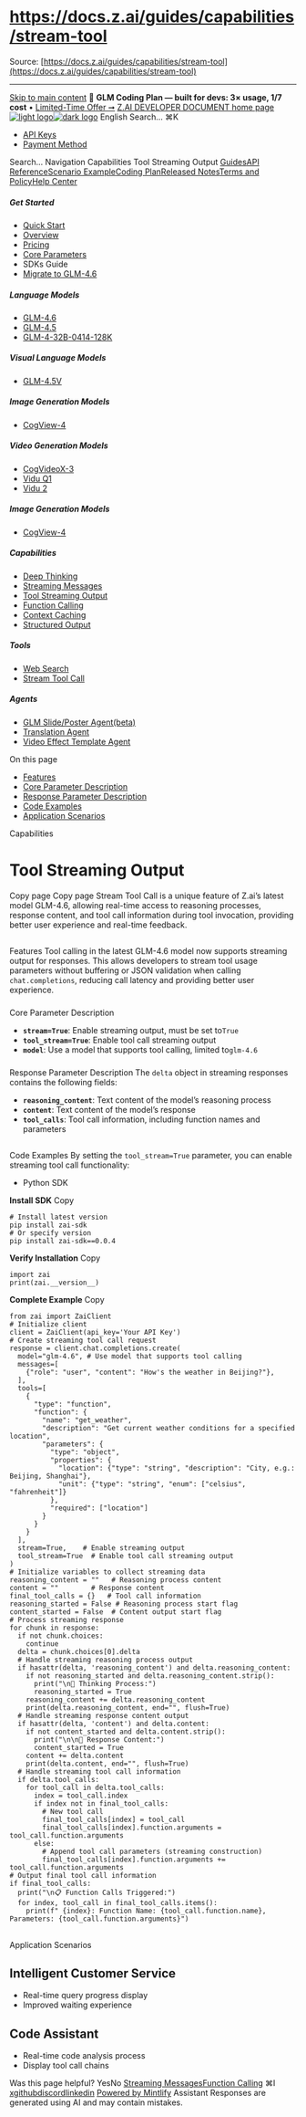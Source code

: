 # https://docs.z.ai/guides/capabilities/stream-tool

Source: [https://docs.z.ai/guides/capabilities/stream-tool](https://docs.z.ai/guides/capabilities/stream-tool)

---

[Skip to main content](https://docs.z.ai/guides/capabilities/stream-tool#content-area)
🚀 **GLM Coding Plan — built for devs: 3× usage, 1/7 cost** • [Limited-Time Offer ➞](https://z.ai/subscribe?utm_campaign=Platform_Ops&_channel_track_key=DaprgHIc)
[Z.AI DEVELOPER DOCUMENT home page![light logo](https://mintcdn.com/zhipu-32152247/B_E8wI-eiNa1QlPV/logo/dark.svg?fit=max&auto=format&n=B_E8wI-eiNa1QlPV&q=85&s=75deefa9dea5bdbc84d4da68885c267f)![dark logo](https://mintcdn.com/zhipu-32152247/B_E8wI-eiNa1QlPV/logo/light.svg?fit=max&auto=format&n=B_E8wI-eiNa1QlPV&q=85&s=c1ecf1af358fa8eeab8c06052337f8f6)](https://z.ai/model-api)
English
Search...
⌘K
  * [API Keys](https://z.ai/manage-apikey/apikey-list)
  * [Payment Method](https://z.ai/manage-apikey/billing)


Search...
Navigation
Capabilities
Tool Streaming Output
[Guides](https://docs.z.ai/guides/overview/quick-start)[API Reference](https://docs.z.ai/api-reference/introduction)[Scenario Example](https://docs.z.ai/scenario-example/develop-tools/claude)[Coding Plan](https://docs.z.ai/devpack/overview)[Released Notes](https://docs.z.ai/release-notes/new-released)[Terms and Policy](https://docs.z.ai/legal-agreement/privacy-policy)[Help Center](https://docs.z.ai/help/faq)
##### Get Started
  * [Quick Start](https://docs.z.ai/guides/overview/quick-start)
  * [Overview](https://docs.z.ai/guides/overview/overview)
  * [Pricing](https://docs.z.ai/guides/overview/pricing)
  * [Core Parameters](https://docs.z.ai/guides/overview/concept-param)
  * SDKs Guide
  * [Migrate to GLM-4.6](https://docs.z.ai/guides/overview/migrate-to-glm-4.6)


##### Language Models
  * [GLM-4.6](https://docs.z.ai/guides/llm/glm-4.6)
  * [GLM-4.5](https://docs.z.ai/guides/llm/glm-4.5)
  * [GLM-4-32B-0414-128K](https://docs.z.ai/guides/llm/glm-4-32b-0414-128k)


##### Visual Language Models
  * [GLM-4.5V](https://docs.z.ai/guides/vlm/glm-4.5v)


##### Image Generation Models
  * [CogView-4](https://docs.z.ai/guides/image/cogview-4)


##### Video Generation Models
  * [CogVideoX-3](https://docs.z.ai/guides/video/cogvideox-3)
  * [Vidu Q1](https://docs.z.ai/guides/video/vidu-q1)
  * [Vidu 2](https://docs.z.ai/guides/video/vidu2)


##### Image Generation Models
  * [CogView-4](https://docs.z.ai/guides/image/cogview-4)


##### Capabilities
  * [Deep Thinking](https://docs.z.ai/guides/capabilities/thinking)
  * [Streaming Messages](https://docs.z.ai/guides/capabilities/streaming)
  * [Tool Streaming Output](https://docs.z.ai/guides/capabilities/stream-tool)
  * [Function Calling](https://docs.z.ai/guides/capabilities/function-calling)
  * [Context Caching](https://docs.z.ai/guides/capabilities/cache)
  * [Structured Output](https://docs.z.ai/guides/capabilities/struct-output)


##### Tools
  * [Web Search](https://docs.z.ai/guides/tools/web-search)
  * [Stream Tool Call](https://docs.z.ai/guides/tools/stream-tool)


##### Agents
  * [GLM Slide/Poster Agent(beta)](https://docs.z.ai/guides/agents/slide)
  * [Translation Agent](https://docs.z.ai/guides/agents/translation)
  * [Video Effect Template Agent](https://docs.z.ai/guides/agents/video-template)


On this page
  * [Features](https://docs.z.ai/guides/capabilities/stream-tool#features)
  * [Core Parameter Description](https://docs.z.ai/guides/capabilities/stream-tool#core-parameter-description)
  * [Response Parameter Description](https://docs.z.ai/guides/capabilities/stream-tool#response-parameter-description)
  * [Code Examples](https://docs.z.ai/guides/capabilities/stream-tool#code-examples)
  * [Application Scenarios](https://docs.z.ai/guides/capabilities/stream-tool#application-scenarios)


Capabilities
# Tool Streaming Output
Copy page
Copy page
Stream Tool Call is a unique feature of Z.ai’s latest model GLM-4.6, allowing real-time access to reasoning processes, response content, and tool call information during tool invocation, providing better user experience and real-time feedback.
##
[​](https://docs.z.ai/guides/capabilities/stream-tool#features)
Features
Tool calling in the latest GLM-4.6 model now supports streaming output for responses. This allows developers to stream tool usage parameters without buffering or JSON validation when calling `chat.completions`, reducing call latency and providing better user experience.
###
[​](https://docs.z.ai/guides/capabilities/stream-tool#core-parameter-description)
Core Parameter Description
  * **`stream=True`**: Enable streaming output, must be set to`True`
  * **`tool_stream=True`**: Enable tool call streaming output
  * **`model`**: Use a model that supports tool calling, limited to`glm-4.6`


###
[​](https://docs.z.ai/guides/capabilities/stream-tool#response-parameter-description)
Response Parameter Description
The `delta` object in streaming responses contains the following fields:
  * **`reasoning_content`**: Text content of the model’s reasoning process
  * **`content`**: Text content of the model’s response
  * **`tool_calls`**: Tool call information, including function names and parameters


##
[​](https://docs.z.ai/guides/capabilities/stream-tool#code-examples)
Code Examples
By setting the `tool_stream=True` parameter, you can enable streaming tool call functionality:
  * Python SDK


**Install SDK**
Copy
```
# Install latest version
pip install zai-sdk
# Or specify version
pip install zai-sdk==0.0.4

```

**Verify Installation**
Copy
```
import zai
print(zai.__version__)

```

**Complete Example**
Copy
```
from zai import ZaiClient
# Initialize client
client = ZaiClient(api_key='Your API Key')
# Create streaming tool call request
response = client.chat.completions.create(
  model="glm-4.6", # Use model that supports tool calling
  messages=[
    {"role": "user", "content": "How's the weather in Beijing?"},
  ],
  tools=[
    {
      "type": "function",
      "function": {
        "name": "get_weather",
        "description": "Get current weather conditions for a specified location",
        "parameters": {
          "type": "object",
          "properties": {
            "location": {"type": "string", "description": "City, e.g.: Beijing, Shanghai"},
            "unit": {"type": "string", "enum": ["celsius", "fahrenheit"]}
          },
          "required": ["location"]
        }
      }
    }
  ],
  stream=True,    # Enable streaming output
  tool_stream=True  # Enable tool call streaming output
)
# Initialize variables to collect streaming data
reasoning_content = ""   # Reasoning process content
content = ""        # Response content
final_tool_calls = {}   # Tool call information
reasoning_started = False # Reasoning process start flag
content_started = False  # Content output start flag
# Process streaming response
for chunk in response:
  if not chunk.choices:
    continue
  delta = chunk.choices[0].delta
  # Handle streaming reasoning process output
  if hasattr(delta, 'reasoning_content') and delta.reasoning_content:
    if not reasoning_started and delta.reasoning_content.strip():
      print("\n🧠 Thinking Process:")
      reasoning_started = True
    reasoning_content += delta.reasoning_content
    print(delta.reasoning_content, end="", flush=True)
  # Handle streaming response content output
  if hasattr(delta, 'content') and delta.content:
    if not content_started and delta.content.strip():
      print("\n\n💬 Response Content:")
      content_started = True
    content += delta.content
    print(delta.content, end="", flush=True)
  # Handle streaming tool call information
  if delta.tool_calls:
    for tool_call in delta.tool_calls:
      index = tool_call.index
      if index not in final_tool_calls:
        # New tool call
        final_tool_calls[index] = tool_call
        final_tool_calls[index].function.arguments = tool_call.function.arguments
      else:
        # Append tool call parameters (streaming construction)
        final_tool_calls[index].function.arguments += tool_call.function.arguments
# Output final tool call information
if final_tool_calls:
  print("\n📋 Function Calls Triggered:")
  for index, tool_call in final_tool_calls.items():
    print(f" {index}: Function Name: {tool_call.function.name}, Parameters: {tool_call.function.arguments}")

```

##
[​](https://docs.z.ai/guides/capabilities/stream-tool#application-scenarios)
Application Scenarios
## Intelligent Customer Service
  * Real-time query progress display
  * Improved waiting experience


## Code Assistant
  * Real-time code analysis process
  * Display tool call chains


Was this page helpful?
YesNo
[Streaming Messages](https://docs.z.ai/guides/capabilities/streaming)[Function Calling](https://docs.z.ai/guides/capabilities/function-calling)
⌘I
[x](https://x.com/Zai_org)[github](https://github.com/zai-org)[discord](https://discord.gg/QR7SARHRxK)[linkedin](https://www.linkedin.com/company/zdotai/)
[Powered by Mintlify](https://mintlify.com?utm_campaign=poweredBy&utm_medium=referral&utm_source=zhipu-32152247)
Assistant
Responses are generated using AI and may contain mistakes.
